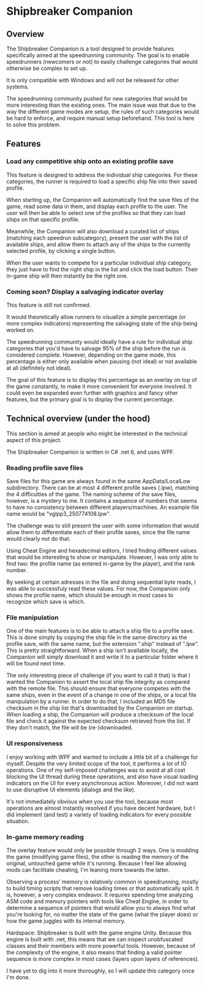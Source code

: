 # Shipbreaker Companion

## Overview

The Shipbreaker Companion is a tool designed to provide features specifically aimed at the speedrunning community. The goal is to enable speedrunners (newcomers or not) to easily challenge categories that would otherwise be complex to set up.

It is only compatible with Windows and will not be released for other systems.

The speedrunning community pushed for new categories that would be more interesting than the existing ones. The main issue was that due to the way the different game modes are setup, the rules of such categories would be hard to enforce, and require manual setup beforehand. This tool is here to solve this problem.

## Features

### Load any competitive ship onto an existing profile save

This feature is designed to address the individual ship categories. For these categories, the runner is required to load a specific ship file into their saved profile.

When starting up, the Companion will automatically find the save files of the game, read some data in them, and display each profile to the user. The user will then be able to select one of the profiles so that they can load ships on that specific profile.

Meanwhile, the Companion will also download a curated list of ships (matching each speedrun subcategory), present the user with the list of available ships, and allow them to attach any of the ships to the currently selected profile, by clicking a single button.

When the user wants to compete for a particular individual ship category, they just have to find the right ship in the list and click the load button. Their in-game ship will then instantly be the right one.

### Coming soon? Display a salvaging indicator overlay

This feature is still not confirmed.

It would theoretically allow runners to visualize a simple percentage (or more complex indicators) representing the salvaging state of the ship being worked on.

The speedrunning community would ideally have a rule for individual ship categories that you'd have to salvage 95% of the ship before the run is considered complete. However, depending on the game mode, this percentage is either only available when pausing (not ideal) or not available at all (definitely not ideal).

The goal of this feature is to display this percentage as an overlay on top of the game constantly, to make it more convenient for everyone involved. It could even be expanded even further with graphics and fancy other features, but the primary goal is to display the current percentage.

## Technical overview (under the hood)

This section is aimed at people who might be interested in the technical aspect of this project.

The Shipbreaker Companion is written in C# .net 6, and uses WPF.

### Reading profile save files

Save files for this game are always found in the same AppData/LocalLow subdirectory. There can be at most 4 different profile saves (.lpw), matching the 4 difficulties of the game. The naming scheme of the save files, however, is a mystery to me. It contains a sequence of numbers that seems to have no consistency between different players/machines. An example file name would be "vglpp3_250774108.lpw".

The challenge was to still present the user with some information that would allow them to differentiate each of their profile saves, since the file name would clearly not do that.

Using Cheat Engine and hexadecimal editors, I tried finding different values that would be interesting to show or manipulate. However, I was only able to find two: the profile name (as entered in-game by the player), and the rank number.

By seeking at certain adresses in the file and doing sequential byte reads, I was able to successfuly read these values. For now, the Companion only shows the profile name, which should be enough in most cases to recognize which save is which.

### File manipulation

One of the main features is to be able to attach a ship file to a profile save. This is done simply by copying the ship file in the same directory as the profile save, with the same name, but the extension ".ship" instead of ".lpw". This is pretty straightforward. When a ship isn't available locally, the Companion will simply download it and write it to a particular folder where it will be found next time.

The only interesting piece of challenge (if you want to call it that) is that I wanted the Companion to assert the local ship file integrity as compared with the remote file. This should ensure that everyone competes with the same ships, even in the event of a change in one of the ships, or a local file manipulation by a runner. In order to do that, I included an MD5 file checksum in the ship list that's downloaded by the Companion on startup. When loading a ship, the Companion will produce a checksum of the local file and check it against the expected checksum retrieved from the list. If they don't match, the file will be (re-)downloaded.

### UI responsiveness

I enjoy working with WPF and wanted to include a little bit of a challenge for myself. Despite the very limited scope of the tool, it performs a lot of IO operations. One of my self-imposed challenges was to avoid at all cost blocking the UI thread during these operations, and also have visual loading indicators on the UI for every asynchronous action. Moreover, I did not want to use disruptive UI elements (dialogs and the like).

It's not immediately obvious when you use the tool, because most operations are almost instantly resolved if you have decent hardware, but I did implement (and test) a variety of loading indicators for every possible situation.

### In-game memory reading

The overlay feature would only be possible through 2 ways. One is modding the game (modifying game files), the other is reading the memory of the original, untouched game while it's running. Because I feel like allowing mods can facilitate cheating, I'm leaning more towards the latter.

Observing a process' memory is relatively common in speedrunning, mostly to build timing scripts that remove loading times or that automatically split. It is, however, a very complex endeavor. It requires spending time analyzing ASM code and memory pointers with tools like Cheat Engine, in order to determine a sequence of pointers that would allow you to always find what you're looking for, no matter the state of the game (what the player does) or how the game juggles with its internal memory.

Hardspace: Shipbreaker is built with the game engine Unity. Because this engine is built with .net, this means that we can inspect unobfuscated classes and their members with more powerful tools. However, because of the complexity of the engine, it also means that finding a valid pointer sequence is more complex in most cases (layers upon layers of references).

I have yet to dig into it more thoroughly, so I will update this category once I'm done.
